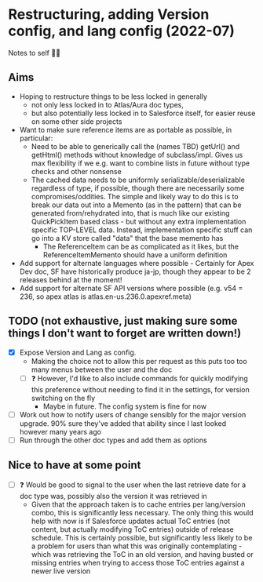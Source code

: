# Restructuring, adding Version config, and lang config (2022-07)
Notes to self 🕵️‍♂️

## Aims
- Hoping to restructure things to be less locked in generally
  - not only less locked in to Atlas/Aura doc types,
  - but also potentially less locked in to Salesforce itself, for easier reuse on some other side projects
- Want to make sure reference items are as portable as possible, in particular:
  - Need to be able to generically call the (names TBD) getUrl() and getHtml() methods without knowledge of subclass/impl. Gives us max flexibility if we e.g. want to combine lists in future without type checks and other nonsense
  - The cached data needs to be uniformly serializable/deserializable regardless of type, if possible, though there are necessarily some compromises/oddities. The simple and likely way to do this is to break our data out into a Memento (as in the pattern) that can be generated from/rehydrated into, that is much like our existing QuickPickItem based class - but without any extra implementation specific TOP-LEVEL data. Instead, implementation specific stuff can go into a KV store called "data" that the base memento has
    - The ReferenceItem can be as complicated as it likes, but the ReferenceItemMemento should have a uniform definition
- Add support for alternate languages where possible - Certainly for Apex Dev doc, SF have historically produce ja-jp, though they appear to be 2 releases behind at the moment!
- Add support for alternate SF API versions where possible (e.g. v54 = 236, so apex atlas is atlas.en-us.236.0.apexref.meta)

## TODO (not exhaustive, just making sure some things I don't want to forget are written down!)
- [X] Expose Version and Lang as config.
  - Making the choice not to allow this per request as this puts too too many menus between the user and the doc
  - [ ] ❓ However, I'd like to also include commands for quickly modifying this preference without needing to find it in the settings, for version switching on the fly
    - Maybe in future. The config system is fine for now
- [ ] Work out how to notify users of change sensibly for the major version upgrade. 90% sure they've added that ability since I last looked however many years ago
- [ ] Run through the other doc types and add them as options

## Nice to have at some point
- [ ] ❓ Would be good to signal to the user when the last retrieve date for a doc type was, possibly also the version it was retrieved in
  - Given that the approach taken is to cache entries per lang/version combo, this is significantly less necessary. The only thing this would help with now is if Salesforce updates actual ToC entries (not content, but actually modifying ToC entries) outside of release schedule. This is certainly possible, but significantly less likely to be a problem for users than what this was originally contemplating - which was retrieving the ToC in an old version, and having busted or missing entries when trying to access those ToC entries against a newer live version